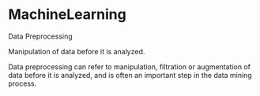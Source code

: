 # MachineLearning
Data Preprocessing 

Manipulation of data before it is analyzed.

Data preprocessing can refer to manipulation, filtration or augmentation of data before it is analyzed, and is often an important step in the data mining process.

